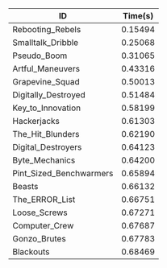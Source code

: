 |ID|Time(s)|
|-|-|
|Rebooting_Rebels|0.15494|
|Smalltalk_Dribble|0.25068|
|Pseudo_Boom|0.31065|
|Artful_Maneuvers|0.43316|
|Grapevine_Squad|0.50013|
|Digitally_Destroyed|0.51484|
|Key_to_Innovation|0.58199|
|Hackerjacks|0.61303|
|The_Hit_Blunders|0.62190|
|Digital_Destroyers|0.64123|
|Byte_Mechanics|0.64200|
|Pint_Sized_Benchwarmers|0.65894|
|Beasts|0.66132|
|The_ERROR_List|0.66751|
|Loose_Screws|0.67271|
|Computer_Crew|0.67687|
|Gonzo_Brutes|0.67783|
|Blackouts|0.68469|
